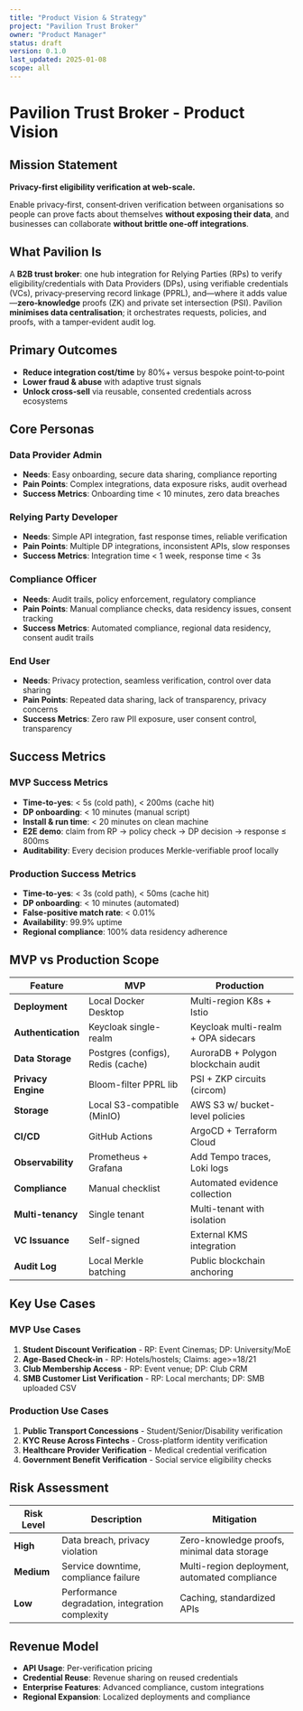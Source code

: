 ```yaml
---
title: "Product Vision & Strategy"
project: "Pavilion Trust Broker"
owner: "Product Manager"
status: draft
version: 0.1.0
last_updated: 2025-01-08
scope: all
---
```


# Pavilion Trust Broker - Product Vision

## Mission Statement

**Privacy-first eligibility verification at web-scale.**

Enable privacy‑first, consent‑driven verification between organisations so people can prove facts about themselves **without exposing their data**, and businesses can collaborate **without brittle one‑off integrations**.

## What Pavilion Is

A **B2B trust broker**: one hub integration for Relying Parties (RPs) to verify eligibility/credentials with Data Providers (DPs), using verifiable credentials (VCs), privacy‑preserving record linkage (PPRL), and—where it adds value—**zero‑knowledge** proofs (ZK) and private set intersection (PSI). Pavilion **minimises data centralisation**; it orchestrates requests, policies, and proofs, with a tamper‑evident audit log.

## Primary Outcomes

- **Reduce integration cost/time** by 80%+ versus bespoke point‑to‑point
- **Lower fraud & abuse** with adaptive trust signals
- **Unlock cross‑sell** via reusable, consented credentials across ecosystems

## Core Personas

### Data Provider Admin
- **Needs**: Easy onboarding, secure data sharing, compliance reporting
- **Pain Points**: Complex integrations, data exposure risks, audit overhead
- **Success Metrics**: Onboarding time < 10 minutes, zero data breaches

### Relying Party Developer
- **Needs**: Simple API integration, fast response times, reliable verification
- **Pain Points**: Multiple DP integrations, inconsistent APIs, slow responses
- **Success Metrics**: Integration time < 1 week, response time < 3s

### Compliance Officer
- **Needs**: Audit trails, policy enforcement, regulatory compliance
- **Pain Points**: Manual compliance checks, data residency issues, consent tracking
- **Success Metrics**: Automated compliance, regional data residency, consent audit trails

### End User
- **Needs**: Privacy protection, seamless verification, control over data sharing
- **Pain Points**: Repeated data sharing, lack of transparency, privacy concerns
- **Success Metrics**: Zero raw PII exposure, user consent control, transparency

## Success Metrics

### MVP Success Metrics
- **Time-to-yes**: < 5s (cold path), < 200ms (cache hit)
- **DP onboarding**: < 10 minutes (manual script)
- **Install & run time**: < 20 minutes on clean machine
- **E2E demo**: claim from RP → policy check → DP decision → response ≤ 800ms
- **Auditability**: Every decision produces Merkle-verifiable proof locally

### Production Success Metrics
- **Time-to-yes**: < 3s (cold path), < 50ms (cache hit)
- **DP onboarding**: < 10 minutes (automated)
- **False-positive match rate**: < 0.01%
- **Availability**: 99.9% uptime
- **Regional compliance**: 100% data residency adherence

## MVP vs Production Scope

| Feature | MVP | Production |
|---------|-----|------------|
| **Deployment** | Local Docker Desktop | Multi-region K8s + Istio |
| **Authentication** | Keycloak single-realm | Keycloak multi-realm + OPA sidecars |
| **Data Storage** | Postgres (configs), Redis (cache) | AuroraDB + Polygon blockchain audit |
| **Privacy Engine** | Bloom-filter PPRL lib | PSI + ZKP circuits (circom) |
| **Storage** | Local S3-compatible (MinIO) | AWS S3 w/ bucket-level policies |
| **CI/CD** | GitHub Actions | ArgoCD + Terraform Cloud |
| **Observability** | Prometheus + Grafana | Add Tempo traces, Loki logs |
| **Compliance** | Manual checklist | Automated evidence collection |
| **Multi-tenancy** | Single tenant | Multi-tenant with isolation |
| **VC Issuance** | Self-signed | External KMS integration |
| **Audit Log** | Local Merkle batching | Public blockchain anchoring |

## Key Use Cases

### MVP Use Cases
1. **Student Discount Verification** - RP: Event Cinemas; DP: University/MoE
2. **Age-Based Check-in** - RP: Hotels/hostels; Claims: age>=18/21
3. **Club Membership Access** - RP: Event venue; DP: Club CRM
4. **SMB Customer List Verification** - RP: Local merchants; DP: SMB uploaded CSV

### Production Use Cases
1. **Public Transport Concessions** - Student/Senior/Disability verification
2. **KYC Reuse Across Fintechs** - Cross-platform identity verification
3. **Healthcare Provider Verification** - Medical credential verification
4. **Government Benefit Verification** - Social service eligibility checks

## Risk Assessment

| Risk Level | Description | Mitigation |
|------------|-------------|------------|
| **High** | Data breach, privacy violation | Zero-knowledge proofs, minimal data storage |
| **Medium** | Service downtime, compliance failure | Multi-region deployment, automated compliance |
| **Low** | Performance degradation, integration complexity | Caching, standardized APIs |

## Revenue Model

- **API Usage**: Per-verification pricing
- **Credential Reuse**: Revenue sharing on reused credentials
- **Enterprise Features**: Advanced compliance, custom integrations
- **Regional Expansion**: Localized deployments and compliance 